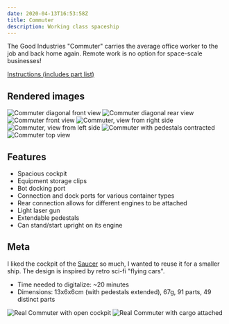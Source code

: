 ```yaml
---
date: 2020-04-13T16:53:58Z
title: Commuter
description: Working class spaceship
---
```


The Good Industries "Commuter" carries the average office worker to the job and back home again. Remote work is no option for space-scale businesses!

[Instructions (includes part list)](commuter-instructions.pdf)

## Rendered images

![Commuter diagonal front view](commuter.png)
![Commuter diagonal rear view](commuter_2.png)
![Commuter front view](commuter_3.png)
![Commuter, view from right side](commuter_4.png)
![Commuter, view from left side](commuter_5.png)
![Commuter with pedestals contracted](commuter_6.png)
![Commuter top view](commuter_7.png)

## Features

* Spacious cockpit
* Equipment storage clips
* Bot docking port
* Connection and dock ports for various container types
* Rear connection allows for different engines to be attached
* Light laser gun
* Extendable pedestals
* Can stand/start upright on its engine

## Meta

I liked the cockpit of the [Saucer](../saucer/) so much, I wanted to reuse it for a smaller ship. The design is inspired by retro sci-fi "flying cars".

* Time needed to digitalize: ~20 minutes
* Dimensions: 13x6x6cm (with pedestals extended), 67g, 91 parts, 49 distinct parts

![Real Commuter with open cockpit](real_commuter.jpg)
![Real Commuter with cargo attached](real_commuter_with_cargo.jpg)

